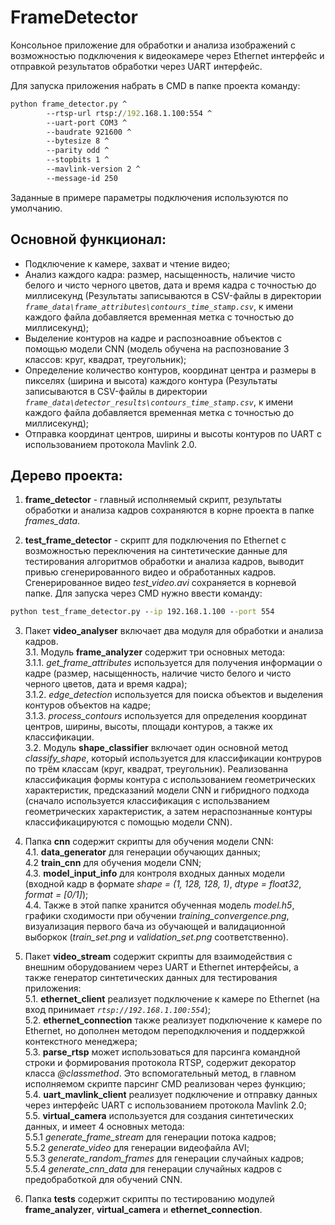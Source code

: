 # FrameDetector

Консольное приложение для обработки и анализа изображений с возможностью подключения к видеокамере через
Ethernet интерфейс и отправкой результатов обработки через UART интерфейс.

Для запуска приложения набрать в CMD в папке проекта команду:
```cmd
python frame_detector.py ^
        --rtsp-url rtsp://192.168.1.100:554 ^
        --uart-port COM3 ^
        --baudrate 921600 ^
        --bytesize 8 ^
        --parity odd ^
        --stopbits 1 ^
        --mavlink-version 2 ^
        --message-id 250
```
Заданные в примере параметры подключения используются по умолчанию.

## Основной функционал:
- Подключение к камере, захват и чтение видео;
- Анализ каждого кадра: размер, насыщенность, наличие чисто белого и чисто черного цветов, дата и время кадра
 с точностью до миллисекунд
(Результаты записываются в CSV-файлы в директории *`frame_data\frame_attributes\contours_time_stamp.csv`*,
к имени каждого файла добавляется временная метка с точностью до миллисекунд);
- Выделение контуров на кадре и распозноавние объектов с помощью модели CNN (модель обучена на распознование 3 классов: круг, квадрат, треугольник);
- Определение количество контуров, координат центра и размеры в пикселях (ширина и высота) каждого контура
(Результаты записываются в CSV-файлы в директории *`frame_data\detector_results\contours_time_stamp.csv`*,
к имени каждого файла добавляется временная метка с точностью до миллисекунд);
- Отправка координат центров, ширины и высоты контуров по UART с использованием протокола Mavlink 2.0.

## Дерево проекта:
1. **frame_detector** - главный исполняемый скрипт, результаты обработки и анализа кадров сохраняются в корне проекта в папке *frames_data*.

2. **test_frame_detector** - скрипт для подключения по Ethernet с возможностью
переключения на синтетические данные для тестирования алгоритмов обработки и анализа кадров,
выводит привью сгенерированного видео и обработанных кадров. Сгенерированное видео
*test_video.avi* сохраняется в корневой папке. Для запуска через CMD
нужно ввести команду:
```cmd
python test_frame_detector.py --ip 192.168.1.100 --port 554
```

3. Пакет **video_analyser** включает два модуля для обработки и анализа кадров.  
    3.1. Модуль **frame_analyzer** содержит три основных метода:    
        3.1.1. *get_frame_attributes* используется для получения информации о кадре (размер, насыщенность, наличие чисто белого и
чисто черного цветов, дата и время кадра);        
        3.1.2. *edge_detection* используется для поиска объектов и выделения контуров объектов на кадре;        
        3.1.3. *process_contours* используется для определения координат центров, ширины, высоты, площади контуров,
а также их классификации.        
    3.2. Модуль **shape_classifier** включает один основной метод *classify_shape*, который используется для классификации контруров
по трём классам (круг, квадрат, треугольник). Реализованна классификация формы контура с использованием геометрических характеристик, предсказаний модели CNN и гибридного подхода (сначало используется классификация с использванием геометрических характеристик, а затем нераспознанные контуры классификацируются с помощью модели CNN).
           
4. Папка **cnn** содержит скрипты для обучения модели CNN:  
    4.1. **data_generator** для генерации обучающих данных;    
    4.2 **train_cnn** для обучения модели CNN;    
    4.3. **model_input_info** для контроля входных данных модели (входной кадр в формате 
*shape = (1, 128, 128, 1)*, *dtype = float32*, *format = [0/1]*);    
    4.4. Также в этой папке хранится обученная модель *model.h5*,
графики сходимости при обучении *training_convergence.png*, визуализация первого бача
из обучающей и валидационной выборкок (*train_set.png* и *validation_set.png* соответственно).    

5. Пакет **video_stream** содержит скрипты для взаимодействия с внешним оборудованием через UART и Ethernet интерфейсы,
а также генератор синтетических данных для тестирования приложения:  
    5.1. **ethernet_client** реализует подключение к камере по Ethernet (на вход принимает *`rtsp://192.168.1.100:554`*);    
    5.2. **ethernet_connection** также реализует подключение к камере по Ethernet, но дополнен методом переподключения и поддержкой контекстного менеджера;    
    5.3. **parse_rtsp** может использоваться для парсинга командной строки и формирования протокола RTSP,
содержит декоратор класса *@classmethod*. Это вспомогательный метод, в главном исполняемом скрипте парсинг CMD реализован
через функцию;    
    5.4. **uart_mavlink_client** реализует подключение и отправку данных через интерфейс UART с использованием протокола Mavlink 2.0;    
    5.5. **virtual_camera** используется для создания синтетических данных, и имеет 4 основных метода:    
5.5.1 *generate_frame_stream*
для генерации потока кадров;        
        5.5.2 *generate_video* для генерации видеофайла AVI;        
        5.5.3 *generate_random_frames* для генерации случайных
кадров;         
5.5.4 *generate_cnn_data* для генерации случайных кадров с предобработкой для обучений CNN.      
  
6. Папка **tests** содержит скрипты по тестированию модулей **frame_analyzer**, **virtual_camera** и **ethernet_connection**.

